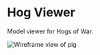 # Hog Viewer
Model viewer for Hogs of War.

![Wireframe view of pig](https://github.com/TalonBraveInfo/HogViewer/blob/master/preview/wireframe00.png?raw=true)
